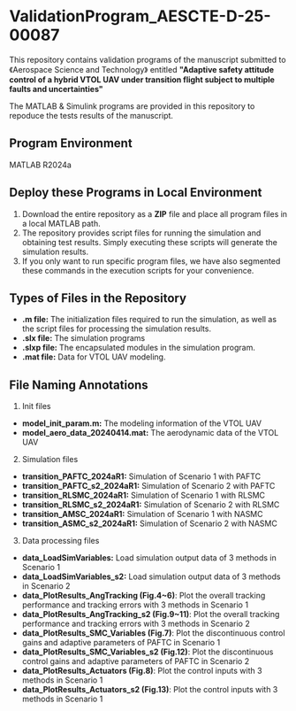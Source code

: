 # ValidationProgram_AESCTE-D-25-00087
This repository contains validation programs of the manuscript submitted to 《Aerospace Science and Technology》 entitled **"Adaptive safety attitude control of a hybrid VTOL UAV under transition flight subject to multiple faults and uncertainties"**

The MATLAB & Simulink programs are provided in this repository to repoduce the tests results of the manuscript.

## Program Environment
MATLAB R2024a

## Deploy these Programs in Local Environment
1. Download the entire repository as a **ZIP** file and place all program files in a local MATLAB path.  
2. The repository provides script files for running the simulation and obtaining test results. Simply executing these scripts will generate the simulation results.  
3. If you only want to run specific program files, we have also segmented these commands in the execution scripts for your convenience.

## Types of Files in the Repository
- **.m file:** The initialization files required to run the simulation, as well as the script files for processing the simulation results.
- **.slx file:** The simulation programs
- **.slxp file:** The encapsulated modules in the simulation program.
- **.mat file:** Data for VTOL UAV modeling.

## File Naming Annotations
1. Init files
- **model_init_param.m:** The modeling information of the VTOL UAV
- **model_aero_data_20240414.mat:** The aerodynamic data of the VTOL UAV

2. Simulation files
- **transition_PAFTC_2024aR1:** Simulation of Scenario 1 with PAFTC
- **transition_PAFTC_s2_2024aR1:** Simulation of Scenario 2 with PAFTC
- **transition_RLSMC_2024aR1:** Simulation of Scenario 1 with RLSMC
- **transition_RLSMC_s2_2024aR1:** Simulation of Scenario 2 with RLSMC
- **transition_AMSC_2024aR1:** Simulation of Scenario 1 with NASMC
- **transition_ASMC_s2_2024aR1:** Simulation of Scenario 2 with NASMC


3. Data processing files
- **data_LoadSimVariables:** Load simulation output data of 3 methods in Scenario 1
- **data_LoadSimVariables_s2:** Load simulation output data of 3 methods in Scenario 2
- **data_PlotResults_AngTracking (Fig.4~6)**: Plot the overall tracking performance and tracking errors with 3 methods in Scenario 1
- **data_PlotResults_AngTracking_s2 (Fig.9~11)**: Plot the overall tracking performance and tracking errors with 3 methods in Scenario 2
- **data_PlotResults_SMC_Variables (Fig.7)**: Plot the discontinuous control gains and adaptive parameters of PAFTC in Scenario 1
- **data_PlotResults_SMC_Variables_s2 (Fig.12)**: Plot the discontinuous control gains and adaptive parameters of PAFTC in Scenario 2
- **data_PlotResults_Actuators (Fig.8)**: Plot the control inputs with 3 methods in Scenario 1
- **data_PlotResults_Actuators_s2 (Fig.13)**: Plot the control inputs with 3 methods in Scenario 1
